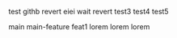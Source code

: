 test githb revert
eiei wait revert
test3
test4
test5










main
main-feature
feat1
lorem
lorem
lorem
